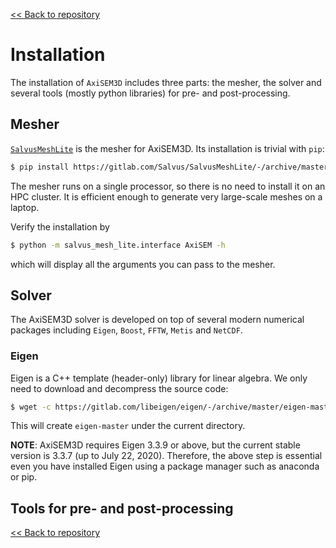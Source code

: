 [<< Back to repository](https://github.com/kuangdai/AxiSEM-3D)


# Installation

The installation of `AxiSEM3D` includes three parts: the mesher, the solver and several tools (mostly python libraries) for pre- and post-processing. 


## Mesher

[`SalvusMeshLite`](https://gitlab.com/Salvus/SalvusMeshLite) is the mesher for AxiSEM3D. Its installation is trivial with `pip`: 

```bash
$ pip install https://gitlab.com/Salvus/SalvusMeshLite/-/archive/master/SalvusMeshLite-master.zip
```

The mesher runs on a single processor, so there is no need to install it on an HPC cluster. It is efficient enough to generate very large-scale meshes on a laptop.

Verify the installation by

```bash
$ python -m salvus_mesh_lite.interface AxiSEM -h
```

which will display all the arguments you can pass to the mesher. 


## Solver

The AxiSEM3D solver is developed on top of several modern numerical packages including `Eigen`, `Boost`,  `FFTW`, `Metis` and `NetCDF`. 

### Eigen

Eigen is a C++ template (header-only) library for linear algebra. We only need to download and decompress the source code:

```bash
$ wget -c https://gitlab.com/libeigen/eigen/-/archive/master/eigen-master.tar.gz -O - | tar -xz
``` 

This will create `eigen-master` under the current directory. 

<strong>NOTE</strong>: AxiSEM3D requires Eigen 3.3.9 or above, but the current stable version is 3.3.7 (up to July 22, 2020). Therefore, the above step is essential even you have installed Eigen using a package manager such as anaconda or pip. 




## Tools for pre- and post-processing




[<< Back to repository](https://github.com/kuangdai/AxiSEM-3D)
<!--stackedit_data:
eyJoaXN0b3J5IjpbLTMyMDQ0Nzg5MywxMzcxODg4NTgsLTMzMj
c5NDg2NywtMTczNzU4NTE5NSwtNTI4OTM1OTYxLDExMDcwNjg2
NjAsLTIxMDA0NzE2NDcsLTIxNjMyMTIzOCwyMjMwMDI3ODVdfQ
==
-->